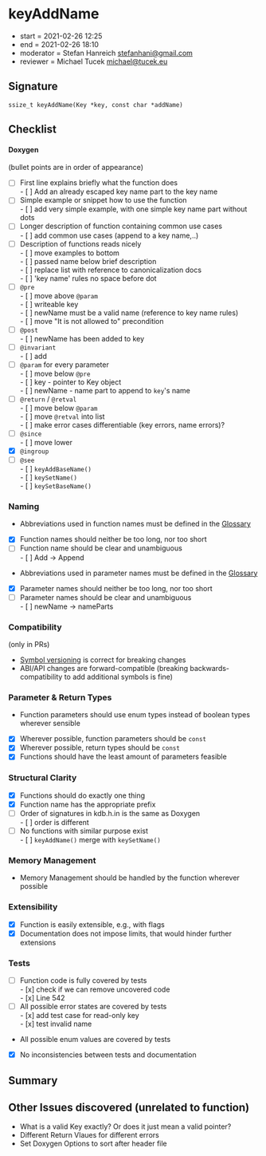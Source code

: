 # keyAddName

- start = 2021-02-26 12:25
- end = 2021-02-26 18:10
- moderator = Stefan Hanreich <stefanhani@gmail.com>
- reviewer = Michael Tucek <michael@tucek.eu>

## Signature

`ssize_t keyAddName(Key *key, const char *addName)`

## Checklist

#### Doxygen

(bullet points are in order of appearance)

- [ ] First line explains briefly what the function does  
       - [ ] Add an already escaped key name part to the key name
- [ ] Simple example or snippet how to use the function  
       - [ ] add very simple example, with one simple key name part without dots
- [ ] Longer description of function containing common use cases  
       - [ ] add common use cases (append to a key name,..)
- [ ] Description of functions reads nicely  
       - [ ] move examples to bottom  
       - [ ] passed name below brief description  
       - [ ] replace list with reference to canonicalization docs  
       - [ ] 'key name' rules no space before dot
- [ ] `@pre`  
       - [ ] move above `@param`  
       - [ ] writeable key  
       - [ ] newName must be a valid name (reference to key name rules)  
       - [ ] move "It is not allowed to" precondition
- [ ] `@post`  
       - [ ] newName has been added to key
- [ ] `@invariant`  
       - [ ] add
- [ ] `@param` for every parameter  
       - [ ] move below `@pre`  
       - [ ] key - pointer to Key object  
       - [ ] newName - name part to append to `key`'s name
- [ ] `@return` / `@retval`  
       - [ ] move below `@param`  
       - [ ] move `@retval` into list  
       - [ ] make error cases differentiable (key errors, name errors)?
- [ ] `@since`  
       - [ ] move lower
- [x] `@ingroup`
- [ ] `@see`  
       - [ ] `keyAddBaseName()`  
       - [ ] `keySetName()`  
       - [ ] `keySetBaseName()`

### Naming

- Abbreviations used in function names must be defined in the
  [Glossary](/doc/help/elektra-glossary.md)
- [x] Function names should neither be too long, nor too short
- [ ] Function name should be clear and unambiguous  
       - [ ] Add -> Append
- Abbreviations used in parameter names must be defined in the
  [Glossary](/doc/help/elektra-glossary.md)
- [x] Parameter names should neither be too long, nor too short
- [ ] Parameter names should be clear and unambiguous  
       - [ ] newName -> nameParts

### Compatibility

(only in PRs)

- [Symbol versioning](/doc/dev/symbol-versioning.md)
  is correct for breaking changes
- ABI/API changes are forward-compatible (breaking backwards-compatibility
  to add additional symbols is fine)

### Parameter & Return Types

- Function parameters should use enum types instead of boolean types
  wherever sensible
- [x] Wherever possible, function parameters should be `const`
- [x] Wherever possible, return types should be `const`
- [x] Functions should have the least amount of parameters feasible

### Structural Clarity

- [x] Functions should do exactly one thing
- [x] Function name has the appropriate prefix
- [ ] Order of signatures in kdb.h.in is the same as Doxygen  
       - [ ] order is different
- [ ] No functions with similar purpose exist  
       - [ ] `keyAddName()` merge with `keySetName()`

### Memory Management

- Memory Management should be handled by the function wherever possible

### Extensibility

- [x] Function is easily extensible, e.g., with flags
- [x] Documentation does not impose limits, that would hinder further extensions

### Tests

- [ ] Function code is fully covered by tests  
       - [x] check if we can remove uncovered code  
       - [x] Line 542
- [ ] All possible error states are covered by tests  
       - [x] add test case for read-only key  
       - [x] test invalid name
- All possible enum values are covered by tests
- [x] No inconsistencies between tests and documentation

## Summary

## Other Issues discovered (unrelated to function)

- What is a valid Key exactly? Or does it just mean a valid pointer?
- Different Return Vlaues for different errors
- Set Doxygen Options to sort after header file

